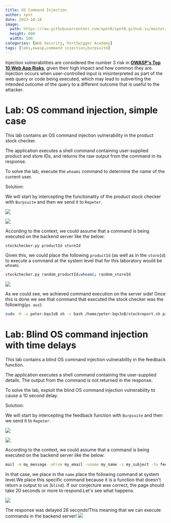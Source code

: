 ```yaml
---
title: OS Command Injection
author: xpnt
date: 2023-10-18
image:
  path: https://raw.githubusercontent.com/xpnt0/xpnt0.github.io/master/assets/images/OS-Command-Injection/Os_Command_Injection1.png
  height: 800
  width: 500
categories: [Web Security, PortSwigger Academy]
tags: [labs,owasp,command injection,burpsuite]
---
```


Injection vulnerabilities are considered the number 3 risk in [**OWASP's Top 10 Web App Risks**](https://owasp.org/www-project-top-ten/), given their high impact and how common they are. Injection occurs when user-controlled input is misinterpreted as part of the web query or code being executed, which may lead to subverting the intended outcome of the query to a different outcome that is useful to the attacker.




# Lab: OS command injection, simple case

This lab contains an OS command injection vulnerability in the product stock checker.

The application executes a shell command containing user-supplied product and store IDs, and returns the raw output from the command in its response.

To solve the lab, execute the `whoami` command to determine the name of the current user.

Solution: 

We will start by intercepting the functionality of the product stock checker with `Burpsuite` and then we send it to `Repeter`.


![](https://raw.githubusercontent.com/xpnt0/xpnt0.github.io/master/assets/images/OS-Command-Injection/Os_Command_Injection2.png)


![](https://raw.githubusercontent.com/xpnt0/xpnt0.github.io/master/assets/images/OS-Command-Injection/Os_Command_Injection3.png)


According to the context, we could assume that a command is being executed on the backend server like the below: 

```bash
stockchecker.py productId storeId
```
Given this, we could place the following `productId` (as well as in the `storeId`) to execute a command at the system level that for this laboratory would be `whoami`

```bash
stockchecker.py random_productId;whoami; random_storeId
```
![](https://raw.githubusercontent.com/xpnt0/xpnt0.github.io/master/assets/images/OS-Command-Injection/Os_Command_Injection5.png)

As we could see, we achieved command execution on the server side! Once this is done we see that command that executed the stock checker was the following(`ps aux`):

```bash
sudo -H -u peter-bqs3sB sh -c bash /home/peter-bqs3sB/stockreport.sh productId storeId
```


# Lab: Blind OS command injection with time delays

This lab contains a blind OS command injection vulnerability in the feedback function.

The application executes a shell command containing the user-supplied details. The output from the command is not returned in the response.

To solve the lab, exploit the blind OS command injection vulnerability to cause a 10 second delay.

Solution:

We will start by intercepting the feedback function with `Burpsuite` and then we send it to `Repeter`.

![](https://raw.githubusercontent.com/xpnt0/xpnt0.github.io/master/assets/images/OS-Command-Injection/Os_Command_Injection6.png)

![](https://raw.githubusercontent.com/xpnt0/xpnt0.github.io/master/assets/images/OS-Command-Injection/Os_Command_Injection9.png)


According to the context, we could assume that a command is being executed on the backend server like the below: 

```bash
mail -m my_message -aFrom my_email -uname my_name -s my_subject -to feedback@vulnerable-website.com
```

In that case, we place in the `name` place the following command at system level.We place this specific command because it is a function that doesn't return a output to us (`blind`). If our conjecture was correct, the page should take 20 seconds or more to respond.Let's see what happens.

![](https://raw.githubusercontent.com/xpnt0/xpnt0.github.io/master/assets/images/OS-Command-Injection/Os_Command_Injection7.png)

The response was delayed 28 seconds!This meaning that we can execute commands in the backend server!
![](https://raw.githubusercontent.com/xpnt0/xpnt0.github.io/master/assets/images/OS-Command-Injection/Os_Command_Injection8.png)

